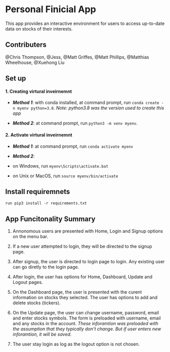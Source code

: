 # **Personal Finicial App**

   This app provides an interactive environment for users to access up-to-date data on stocks of their interests.
	
## **Contributers**
@Chris Thompson, @Jess, @Matt Griffes, @Matt Phillips, @Matthias Wheelhouse, @Xuehong Liu


## **Set up** 
#### **1. Creating virtural inveirnemnt**
	 
- **_Method 1_**: with conda installed, at command prompt, run `conda create -n myenv python=3.8`.    _Note: python3.8 was the version used to create this app_


- **_Method 2_**: at command prompt, run
	`python3 -m venv myenv`.

#### **2. Activate virtural inveirnemnt**

- **_Method 1_**: at command prompt, run `conda activate myenv`

- **_*_Method 2_*_**: 
- on Windows, run `myenv\Scripts\activate.bat`
- on Unix or MacOS, run `source myenv/bin/activate`	

## **Install requiremnets**	 
`run pip3 install -r requirements.txt`

## **App Funcitonality Summary**

1. Annonomous users are presented with Home, Login and Signup options on the menu bar.

2. If a new user attempted to login, they will be directed to the signup page.

3. After signup, the user is directed to login page to login.  Any existing user can go diretly to the login page.

4. After login, the user has options for Home, Dashboard, Update and Logout pages.

5. On the Dashboard page, the user is presented with the curent information on stocks they selected.  The user has options to add and delete stocks (tickers).

6. On the Update page, the user can change username, password, email and enter stocks symbols.   The form is preloaded with username, email and any stocks in the account.  *These inforamtion was preloaded with the assumption that they typically don't change.  But if user enters new inforamtion, it will be saved.*

7. The user stay login as log as the logout option is not chosen.   
